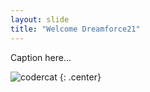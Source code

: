 ```yaml
---
layout: slide
title: "Welcome Dreamforce21"
---
```


Caption here...

![codercat](https://octodex.github.com/images/codercat.jpg)
{: .center}
